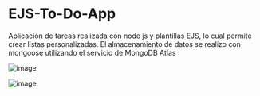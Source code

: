 # EJS-To-Do-App
Aplicación de tareas realizada con node js y plantillas EJS, lo cual permite crear listas personalizadas. El almacenamiento de datos se realizo con mongoose utilizando el servicio de MongoDB Atlas 

![image](https://user-images.githubusercontent.com/90287359/144651551-201d1c1e-60e6-4219-af34-f34d1383784f.png)



![image](https://user-images.githubusercontent.com/90287359/144651125-21f6a1fa-2c12-4745-829a-3a02d91c4892.png)
